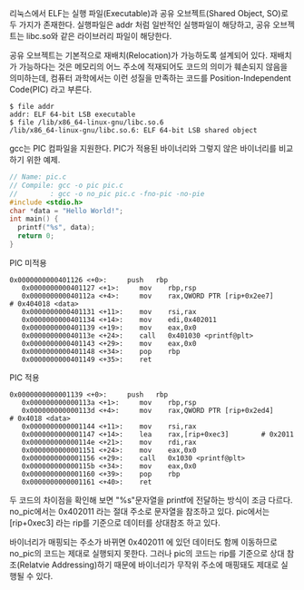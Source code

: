 리눅스에서 ELF는 실행 파일(Executable)과 공유 오브젝트(Shared Object, SO)로 두 가지가 존재한다.
실행파일은 addr 처럼 일반적인 실행파일이 해당하고, 공유 오브젝트는 libc.so와 같은 라이브러리 파일이 해당한다.

공유 오브젝트는 기본적으로 재배치(Relocation)가 가능하도록 설계되어 있다.
재배치가 가능하다는 것은 메모리의 어느 주소에 적재되어도 코드의 의미가 훼손되지 않음을 의미하는데, 컴퓨터 과학에서는 이런 성질을 만족하는 코드를  Position-Independent Code(PIC) 라고 부른다.

```
$ file addr
addr: ELF 64-bit LSB executable
$ file /lib/x86_64-linux-gnu/libc.so.6
/lib/x86_64-linux-gnu/libc.so.6: ELF 64-bit LSB shared object
```

gcc는 PIC 컴파일을 지원한다.
PIC가 적용된 바이너리와 그렇지 않은 바이너리를 비교하기 위한 예제.

``` c
// Name: pic.c
// Compile: gcc -o pic pic.c
// 	      : gcc -o no_pic pic.c -fno-pic -no-pie
#include <stdio.h>
char *data = "Hello World!";
int main() {
  printf("%s", data);
  return 0;
}
```

PIC 미적용
```
0x0000000000401126 <+0>:     push   rbp
   0x0000000000401127 <+1>:     mov    rbp,rsp
   0x000000000040112a <+4>:     mov    rax,QWORD PTR [rip+0x2ee7]        # 0x404018 <data>
   0x0000000000401131 <+11>:    mov    rsi,rax
   0x0000000000401134 <+14>:    mov    edi,0x402011
   0x0000000000401139 <+19>:    mov    eax,0x0
   0x000000000040113e <+24>:    call   0x401030 <printf@plt>
   0x0000000000401143 <+29>:    mov    eax,0x0
   0x0000000000401148 <+34>:    pop    rbp
   0x0000000000401149 <+35>:    ret
```

PIC 적용
```
0x0000000000001139 <+0>:     push   rbp
   0x000000000000113a <+1>:     mov    rbp,rsp
   0x000000000000113d <+4>:     mov    rax,QWORD PTR [rip+0x2ed4]        # 0x4018 <data>
   0x0000000000001144 <+11>:    mov    rsi,rax
   0x0000000000001147 <+14>:    lea    rax,[rip+0xec3]        # 0x2011
   0x000000000000114e <+21>:    mov    rdi,rax
   0x0000000000001151 <+24>:    mov    eax,0x0
   0x0000000000001156 <+29>:    call   0x1030 <printf@plt>
   0x000000000000115b <+34>:    mov    eax,0x0
   0x0000000000001160 <+39>:    pop    rbp
   0x0000000000001161 <+40>:    ret
```

두 코드의 차이점을 확인해 보면
"%s"문자열을 printf에 전달하는 방식이 조금 다르다.
no_pic에서는 0x402011 라는 절대 주소로 문자열을 참조하고 있다.
pic에서는 \[rip+0xec3] 라는 rip를 기준으로 데이터를 상대참조 하고 있다.

바이너리가 매핑되는 주소가 바뀌면 0x402011 에 있던 데이터도 함께 이동하므로 no_pic의 코드는 제대로 실행되지 못한다.
그러나 pic의 코드는 rip를 기준으로 상대 참조(Relatvie Addressing)하기 때문에 바이너리가 무작위 주소에 매핑돼도 제대로 실행될 수 있다.